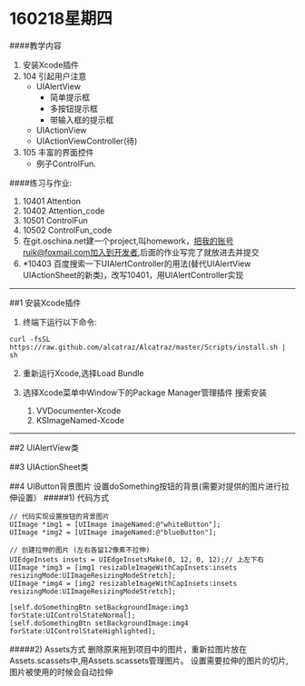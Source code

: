 # 160218星期四

####教学内容
1. 安装Xcode插件
2. 104 引起用户注意
    * UIAlertView
        * 简单提示框
        * 多按钮提示框
        * 带输入框的提示框
    * UIActionView
    * UIActionViewController(待)
3. 105 丰富的界面控件
    * 例子ControlFun. 

####练习与作业:
1. 10401 Attention
2. 10402 Attention_code
3. 10501 ControlFun
4. 10502 ControlFun_code
5. 在git.oschina.net建一个project,叫homework，把我的账号ruik@foxmail.com加入到开发者,后面的作业写完了就放进去并提交
6. *10403 百度搜索一下UIAlertController的用法(替代UIAlertView UIActionSheet的新类)，改写10401，用UIAlertController实现

***
##1 安装Xcode插件

1. 终端下运行以下命令:
```
curl -fsSL https://raw.github.com/alcatraz/Alcatraz/master/Scripts/install.sh | sh
```
2. 重新运行Xcode,选择Load Bundle

3. 选择Xcode菜单中Window下的Package Manager管理插件
搜索安装
    1. VVDocumenter-Xcode
    2. KSImageNamed-Xcode

***
##2 UIAlertView类

##3 UIActionSheet类


##4 UIButton背景图片
设置doSomething按钮的背景(需要对提供的图片进行拉伸设置）
#####1) 代码方式

```objc
// 代码实现设置按钮的背景图片
UIImage *img1 = [UIImage imageNamed:@"whiteButton"];
UIImage *img2 = [UIImage imageNamed:@"blueButton"];

// 创建拉伸的图片 (左右各留12像素不拉伸)
UIEdgeInsets insets = UIEdgeInsetsMake(0, 12, 0, 12);// 上左下右
UIImage *img3 = [img1 resizableImageWithCapInsets:insets resizingMode:UIImageResizingModeStretch];
UIImage *img4 = [img2 resizableImageWithCapInsets:insets resizingMode:UIImageResizingModeStretch];

[self.doSomethingBtn setBackgroundImage:img3 forState:UIControlStateNormal];
[self.doSomethingBtn setBackgroundImage:img4 forState:UIControlStateHighlighted];
```
#####2) Assets方式 
删除原来拖到项目中的图片，重新拉图片放在Assets.scassets中,用Assets.scassets管理图片。
设置需要拉伸的图片的切片,图片被使用的时候会自动拉伸


